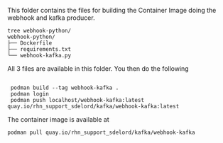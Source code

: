 This folder contains the files for building the Container Image doing the webhook and kafka producer.

```
tree webhook-python/
webhook-python/
├── Dockerfile
├── requirements.txt
└── webhook-kafka.py

```

All 3 files are available in this folder. 
You then do the following

```

 podman build --tag webhook-kafka .
 podman login
 podman push localhost/webhook-kafka:latest quay.io/rhn_support_sdelord/kafka/webhook-kafka:latest

```

The container image is available at

```
podman pull quay.io/rhn_support_sdelord/kafka/webhook-kafka
```
